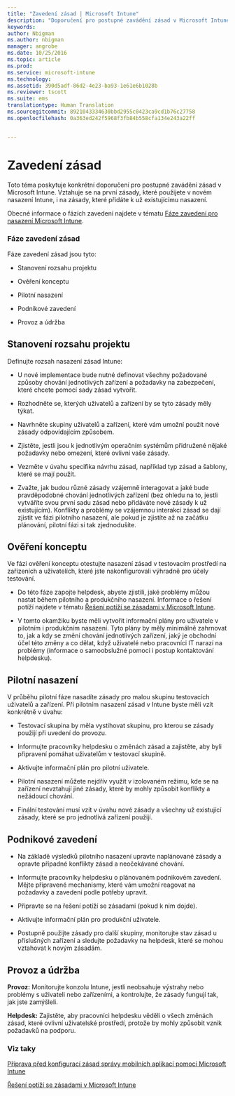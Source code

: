 ```yaml
---
title: "Zavedení zásad | Microsoft Intune"
description: "Doporučení pro postupné zavádění zásad v Microsoft Intune"
keywords: 
author: Nbigman
ms.author: nbigman
manager: angrobe
ms.date: 10/25/2016
ms.topic: article
ms.prod: 
ms.service: microsoft-intune
ms.technology: 
ms.assetid: 390d5adf-86d2-4e23-ba93-1e61e6b1028b
ms.reviewer: tscott
ms.suite: ems
translationtype: Human Translation
ms.sourcegitcommit: 8921043334630bbd2955c0423ca9cd1b76c27758
ms.openlocfilehash: 0a363ed242f5968f3fb84b558cfa134e243a22ff


---
```


# Zavedení zásad
Toto téma poskytuje konkrétní doporučení pro postupné zavádění zásad v Microsoft Intune. Vztahuje se na první zásady, které použijete v novém nasazení Intune, i na zásady, které přidáte k už existujícímu nasazení.

Obecné informace o fázích zavedení najdete v tématu [Fáze zavedení pro nasazení Microsoft Intune](rollout-phases-for-microsoft-intune-deployment.md).

### Fáze zavedení zásad
Fáze zavedení zásad jsou tyto:

-   Stanovení rozsahu projektu

-   Ověření konceptu

-   Pilotní nasazení

-   Podnikové zavedení

-   Provoz a údržba

## Stanovení rozsahu projektu
Definujte rozsah nasazení zásad Intune:

-   U nové implementace bude nutné definovat všechny požadované způsoby chování jednotlivých zařízení a požadavky na zabezpečení, které chcete pomocí sady zásad vytvořit.

-   Rozhodněte se, kterých uživatelů a zařízení by se tyto zásady měly týkat.

-   Navrhněte skupiny uživatelů a zařízení, které vám umožní použít nové zásady odpovídajícím způsobem.

-   Zjistěte, jestli jsou k jednotlivým operačním systémům přidružené nějaké požadavky nebo omezení, které ovlivní vaše zásady.

-   Vezměte v úvahu specifika návrhu zásad, například typ zásad a šablony, které se mají použít.

-   Zvažte, jak budou různé zásady vzájemně interagovat a jaké bude pravděpodobné chování jednotlivých zařízení (bez ohledu na to, jestli vytváříte svou první sadu zásad nebo přidáváte nové zásady k už existujícím). Konflikty a problémy se vzájemnou interakcí zásad se dají zjistit ve fázi pilotního nasazení, ale pokud je zjistíte až na začátku plánování, pilotní fázi si tak zjednodušíte.

## Ověření konceptu
Ve fázi ověření konceptu otestujte nasazení zásad v testovacím prostředí na zařízeních a uživatelích, které jste nakonfigurovali výhradně pro účely testování.

-   Do této fáze zapojte helpdesk, abyste zjistili, jaké problémy můžou nastat během pilotního a produkčního nasazení. Informace o řešení potíží najdete v tématu [Řešení potíží se zásadami v Microsoft Intune](/intune/troubleshoot/troubleshoot-policies-in-microsoft-intune).

-   V tomto okamžiku byste měli vytvořit informační plány pro uživatele v pilotním i produkčním nasazení. Tyto plány by měly minimálně zahrnovat to, jak a kdy se změní chování jednotlivých zařízení, jaký je obchodní účel této změny a co dělat, když uživatelé nebo pracovníci IT narazí na problémy (informace o samoobslužné pomoci i postup kontaktování helpdesku).

## Pilotní nasazení
V průběhu pilotní fáze nasadíte zásady pro malou skupinu testovacích uživatelů a zařízení. Při pilotním nasazení zásad v Intune byste měli vzít konkrétně v úvahu:

-   Testovací skupina by měla vystihovat skupinu, pro kterou se zásady použijí při uvedení do provozu.

-   Informujte pracovníky helpdesku o změnách zásad a zajistěte, aby byli připravení pomáhat uživatelům v testovací skupině.

-   Aktivujte informační plán pro pilotní uživatele.

-   Pilotní nasazení můžete nejdřív využít v izolovaném režimu, kde se na zařízení nevztahují jiné zásady, které by mohly způsobit konflikty a nežádoucí chování.

-   Finální testování musí vzít v úvahu nové zásady a všechny už existující zásady, které se pro jednotlivá zařízení použijí.

## Podnikové zavedení

-   Na základě výsledků pilotního nasazení upravte naplánované zásady a opravte případné konflikty zásad a neočekávané chování.

-   Informujte pracovníky helpdesku o plánovaném podnikovém zavedení. Mějte připravené mechanismy, které vám umožní reagovat na požadavky a zavedení podle potřeby upravit.

-   Připravte se na řešení potíží se zásadami (pokud k nim dojde).

-   Aktivujte informační plán pro produkční uživatele.

-   Postupně použijte zásady pro další skupiny, monitorujte stav zásad u příslušných zařízení a sledujte požadavky na helpdesk, které se mohou vztahovat k novým zásadám.

## Provoz a údržba
**Provoz:** Monitorujte konzolu Intune, jestli neobsahuje výstrahy nebo problémy s uživateli nebo zařízeními, a kontrolujte, že zásady fungují tak, jak jste zamýšleli.

**Helpdesk:** Zajistěte, aby pracovníci helpdesku věděli o všech změnách zásad, které ovlivní uživatelské prostředí, protože by mohly způsobit vznik požadavků na podporu.


### Viz taky
[Příprava před konfigurací zásad správy mobilních aplikací pomocí Microsoft Intune](/intune/deploy-use/get-ready-to-configure-mobile-app-management-policies-with-microsoft-intune)

[Řešení potíží se zásadami v Microsoft Intune](/intune/troubleshoot/troubleshoot-policies-in-microsoft-intune)



<!--HONumber=Oct16_HO4-->


